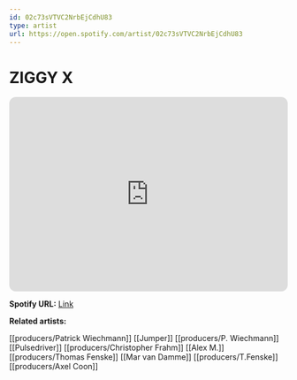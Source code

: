 ```yaml
---
id: 02c73sVTVC2NrbEjCdhU83
type: artist
url: https://open.spotify.com/artist/02c73sVTVC2NrbEjCdhU83
---
```

# ZIGGY X

<iframe style="border-radius:12px" src="https://open.spotify.com/embed/artist/02c73sVTVC2NrbEjCdhU83" width="100%" height="352" frameBorder="0" allowfullscreen="" allow="autoplay; clipboard-write; encrypted-media; fullscreen; picture-in-picture" loading="lazy"></iframe>

**Spotify URL:** [Link](https://open.spotify.com/artist/02c73sVTVC2NrbEjCdhU83)

**Related artists:**

[[producers/Patrick Wiechmann]]
[[Jumper]]
[[producers/P. Wiechmann]]
[[Pulsedriver]]
[[producers/Christopher Frahm]]
[[Alex M.]]
[[producers/Thomas Fenske]]
[[Mar van Damme]]
[[producers/T.Fenske]]
[[producers/Axel Coon]]
